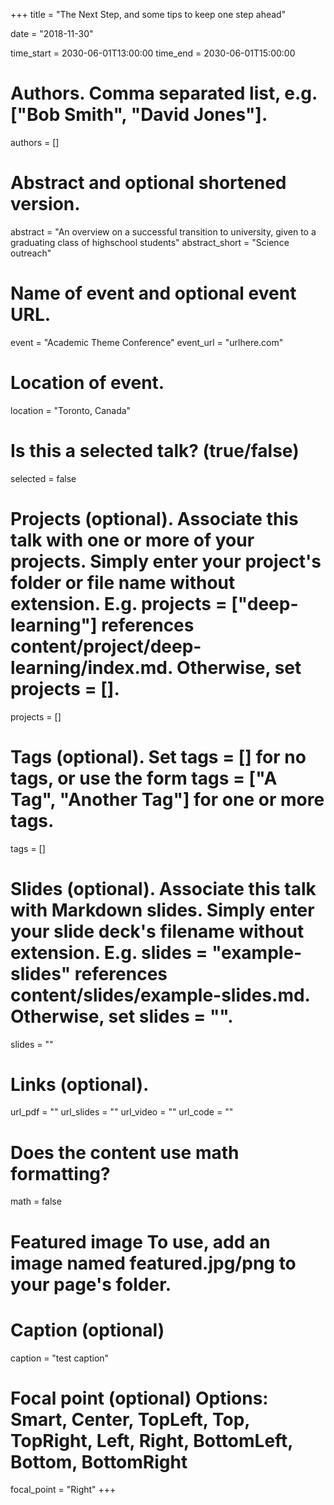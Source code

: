 +++ title = "The Next Step, and some tips to keep one step ahead" 

date = "2018-11-30"

time_start = 2030-06-01T13:00:00 time_end = 2030-06-01T15:00:00

# Authors. Comma separated list, e.g. ["Bob Smith", "David Jones"]. 
authors = []

# Abstract and optional shortened version. 
abstract = "An overview on a successful transition to university, given to a graduating class of highschool students" 
abstract_short = "Science outreach"

# Name of event and optional event URL. 
event = "Academic Theme Conference" 
event_url = "urlhere.com"

# Location of event. 
location = "Toronto, Canada"

# Is this a selected talk? (true/false) 
selected = false

# Projects (optional). Associate this talk with one or more of your projects. Simply enter your project's folder or file name without extension. E.g. projects = ["deep-learning"] references content/project/deep-learning/index.md. Otherwise, set projects = []. 
projects = []

# Tags (optional). Set tags = [] for no tags, or use the form tags = ["A Tag", "Another Tag"] for one or more tags. 
tags = []

# Slides (optional). Associate this talk with Markdown slides. Simply enter your slide deck's filename without extension. E.g. slides = "example-slides" references content/slides/example-slides.md. Otherwise, set slides = "". 
slides = ""

# Links (optional). 
url_pdf = "" 
url_slides = "" 
url_video = "" 
url_code = ""

# Does the content use math formatting? 
math = false

# Featured image To use, add an image named featured.jpg/png to your page's folder.

# Caption (optional) 
caption = "test caption"

# Focal point (optional) Options: Smart, Center, TopLeft, Top, TopRight, Left, Right, BottomLeft, Bottom, BottomRight 
focal_point = "Right" +++



